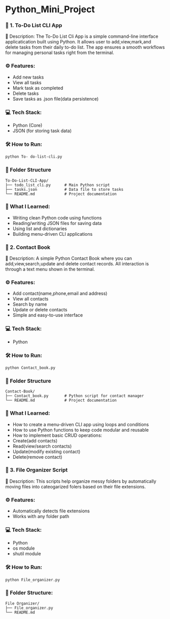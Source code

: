 # Python_Mini_Project

### 🧾 1. To-Do List CLI App

📄 Description:
The To-Do List Cli App is a simple command-line interface applicatication built using Python.
It allows user to add,view,mark,and delete tasks from their daily to-do list. The app ensures 
a smooth workflows for managing personal tasks right from the terminal.

### ⚙ Features:
- Add new tasks 
- View all tasks 
- Mark task as completed
- Delete tasks
- Save tasks as .json file(data persistence)

### 💻 Tech Stack:
- Python (Core)
- JSON (for storing task data)

### 🛠️ How to Run:
```bash
python To- do-list-cli.py
```

### 📁 Folder Structure 
```
To-Do-List-CLI-App/
├── todo_list_cli.py      # Main Python script
├── tasks.json            # Data file to store tasks
└── README.md             # Project documentation
```

### 🧠 What I Learned:
- Writing clean Python code using functions
- Reading/writing JSON files for saving data
- Using list and dictionaries
- Building menu-driven CLI applications


### 📒 2. Contact Book
📄 Description:
A simple Python Contact Book where you can add,view,search,update and delete contact records. All interaction is through a text menu shown in the terminal.

### ⚙ Features:
- Add contact(name,phone,email and address)
- View all contacts
- Search by name
- Update or delete contacts
- Simple and easy-to-use interface

### 💻 Tech Stack:
- Python

### 🛠️ How to Run:
```bash
python Contact_book.py
```

### 📁 Folder Structure 
```
Contact-Book/
├── Contact_book.py       # Python script for contact manager
└── README.md             # Project documentation
```

### 🧠 What I Learned:
- How to create a menu-driven CLI app using loops and conditions
- How to use Python functions to keep code modular and reusable
- How to implement basic CRUD operations:
- Create(add contacts)
- Read(view/search contacts)
- Update(modify existing contact)
- Delete(remove contact)

### 📒 3. File Organizer Script
📄 Description:
This scripts help organize messy folders by automatically moving files into cateogarized folers based on their file extensions.

### ⚙ Features:
- Automatically detects file extensions
- Works with any folder path

### 💻 Tech Stack:
- Python
- os module
- shutil module

### 🛠️ How to Run:
```bash
python File_organizer.py
```

### 📁 Folder Structure: 
```
File Organizer/
├── File_organizer.py      
└── README.md             
```





